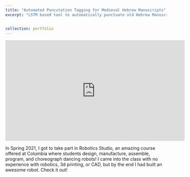 ```yaml
---
title: "Automated Puncutation Tagging for Medieval Hebrew Manuscripts"
excerpt: "LSTM based tool to automatically punctuate old Hebrew Manuscripts, developed for an education non-profit. [image source](https://beinecke.library.yale.edu/article/hebrew-manuscripts)<br/><img src='/images/manuscript.jpeg'>"


collection: portfolio
---
```


<iframe width="560" height="315" src="https://www.youtube.com/embed/_QVmkpSjZs0" title="YouTube video player" frameborder="0" allow="accelerometer; autoplay; clipboard-write; encrypted-media; gyroscope; picture-in-picture" allowfullscreen></iframe>

In Spring 2021, I got to take part in Robotics Studio, an amazing course offered at Columbia where students design, manufacture, assemble, program, and choreograph dancing robots! I came into the class with no experience with robotics, 3d printing, or CAD, but by the end I had built an awesome robot. Check it out!
